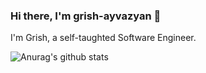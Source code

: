 ### Hi there, I'm grish-ayvazyan 👋

I'm Grish, a self-taughted Software Engineer.

![Anurag's github stats](https://github-readme-stats.vercel.app/api/?username=grish-ayvazyan?orgs=hoory-com)

<!-- [![Top Langs](https://github-readme-stats.vercel.app/api/top-langs/?username=grish-ayvazyan&layout=compact)](https://github.com/anuraghazra/github-readme-stats)


**grish-ayvazyan/grish-ayvazyan** is a ✨ _special_ ✨ repository because its `README.md` (this file) appears on your GitHub profile.

Here are some ideas to get you started:

- 🔭 I’m currently working on ...
- 🌱 I’m currently learning ...
- 👯 I’m looking to collaborate on ...
- 🤔 I’m looking for help with ...
- 💬 Ask me about ...
- 📫 How to reach me: ...
- 😄 Pronouns: ...
- ⚡ Fun fact: ...
-->
